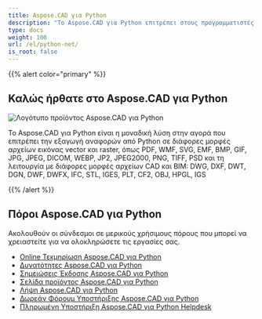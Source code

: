 ```yaml
---
title: Aspose.CAD για Python
description: "Το Aspose.CAD για Python επιτρέπει στους προγραμματιστές να ανοίγουν, να διαβάζουν και να επεξεργάζονται αρχεία AutoCAD DWG, DXF, DWT και άλλες μορφές αρχείων CAD και BIM, όπως: DGN, DWF, DWFX, IFC, STL, IGES, PLT, CF2, OBJ, HPGL, IGS."
type: docs
weight: 100
url: /el/python-net/
is_root: false
---
```


{{% alert color="primary" %}}

## **Καλώς ήρθατε στο Aspose.CAD για Python**

![Λογότυπο προϊόντος Aspose.CAD για Python](home_4.png)

Το Aspose.CAD για Python είναι η μοναδική λύση στην αγορά που επιτρέπει την εξαγωγή αναφορών από Python σε διάφορες μορφές αρχείων εικόνας vector και raster, όπως PDF, WMF, SVG, EMF, BMP, GIF, JPG, JPEG, DICOM, WEBP, JP2, JPEG2000, PNG, TIFF, PSD και τη λειτουργία με διάφορες μορφές αρχείων CAD και BIM: DWG, DXF, DWT, DGN, DWF, DWFX, IFC, STL, IGES, PLT, CF2, OBJ, HPGL, IGS

{{% /alert %}}

## **Πόροι Aspose.CAD για Python**

Ακολουθούν οι σύνδεσμοι σε μερικούς χρήσιμους πόρους που μπορεί να χρειαστείτε για να ολοκληρώσετε τις εργασίες σας.

- [Online Τεκμηρίωση Aspose.CAD για Python](/el/cad/python-net/)
- [Δυνατότητες Aspose.CAD για Python](/el/cad/python-net/features-overview/)
- [Σημειώσεις Έκδοσης Aspose.CAD για Python](https://releases.aspose.com/cad/python-net/release-notes/)
- [Σελίδα προϊόντος Aspose.CAD για Python](https://products.aspose.com/cad/python-net/)
- [Λήψη Aspose.CAD για Python](https://downloads.aspose.com/cad/python-net)
- [Δωρεάν Φόρουμ Υποστήριξης Aspose.CAD για Python](https://forum.aspose.com/c/cad/19)
- [Πληρωμένη Υποστήριξη Aspose.CAD για Python Helpdesk](https://helpdesk.aspose.com/)
